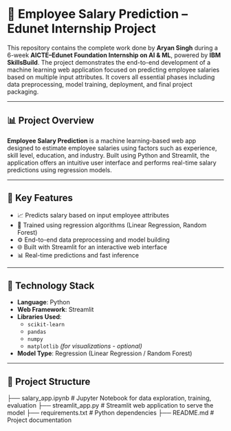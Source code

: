 # 💼 Employee Salary Prediction – Edunet Internship Project

This repository contains the complete work done by **Aryan Singh** during a 6-week **AICTE–Edunet Foundation Internship on AI & ML**, powered by **IBM SkillsBuild**. The project demonstrates the end-to-end development of a machine learning web application focused on predicting employee salaries based on multiple input attributes. It covers all essential phases including data preprocessing, model training, deployment, and final project packaging.

---

## 📊 Project Overview

**Employee Salary Prediction** is a machine learning-based web app designed to estimate employee salaries using factors such as experience, skill level, education, and industry. Built using Python and Streamlit, the application offers an intuitive user interface and performs real-time salary predictions using regression models.

---

## 🚀 Key Features

- 📈 Predicts salary based on input employee attributes  
- 🧠 Trained using regression algorithms (Linear Regression, Random Forest)  
- ⚙️ End-to-end data preprocessing and model building  
- 🌐 Built with Streamlit for an interactive web interface  
- 📊 Real-time predictions and fast inference  

---

## 🧰 Technology Stack

- **Language**: Python  
- **Web Framework**: Streamlit  
- **Libraries Used**:
  - `scikit-learn`
  - `pandas`
  - `numpy`
  - `matplotlib` *(for visualizations - optional)*
- **Model Type**: Regression (Linear Regression / Random Forest)

---

## 📁 Project Structure
├── salary_app.ipynb # Jupyter Notebook for data exploration, training, evaluation
├── streamlit_app.py # Streamlit web application to serve the model
├── requirements.txt # Python dependencies
├── README.md # Project documentation
